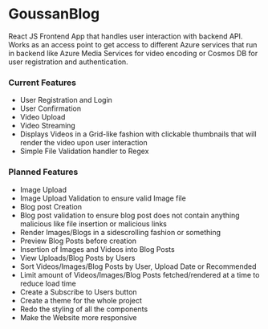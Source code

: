 # GoussanBlog

React JS Frontend App that handles user interaction with backend API. Works as an access point to get access to different Azure services that run in backend like Azure Media Services for video encoding or Cosmos DB for user registration and authentication.



### Current Features
* User Registration and Login
* User Confirmation
* Video Upload
* Video Streaming
* Displays Videos in a Grid-like fashion with clickable thumbnails that will render the video upon user interaction
* Simple File Validation handler to Regex

### Planned Features
* Image Upload
* Image Upload Validation to ensure valid Image file
* Blog post Creation
* Blog post validation to ensure blog post does not contain anything malicious like file insertion or malicious links
* Render Images/Blogs in a sidescrolling fashion or something
* Preview Blog Posts before creation
* Insertion of Images and Videos into Blog Posts
* View Uploads/Blog Posts by Users
* Sort Videos/Images/Blog Posts by User, Upload Date or Recommended
* Limit amount of Videos/Images/Blog Posts fetched/rendered at a time to reduce load time
* Create a Subscribe to Users button
* Create a theme for the whole project
* Redo the styling of all the components
* Make the Website more responsive
